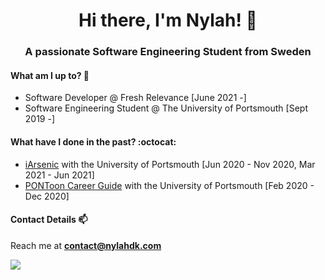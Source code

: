<h1 align="center"> Hi there, I'm Nylah! 🌸 </h1>
<h3 align="center">A passionate Software Engineering Student from Sweden</h3>

#### What am I up to? 🐨
* Software Developer @ Fresh Relevance [June 2021 -]
* Software Engineering Student @ The University of Portsmouth [Sept 2019 -]

#### What have I done in the past? :octocat:
* [iArsenic](https://github.com/portsoc/iArsenic) with the University of Portsmouth [Jun 2020 - Nov 2020, Mar 2021 - Jun 2021]
* [PONToon Career Guide](https://github.com/pontoonapps/CareerGuide) with the University of Portsmouth [Feb 2020 - Dec 2020]

#### Contact Details 📫
Reach me at **contact@nylahdk.com**

![](https://komarev.com/ghpvc/?username=TxJson&color=ff69b4)
